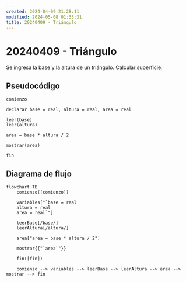 ```yaml
---
created: 2024-04-09 21:28:11
modified: 2024-05-08 01:33:31
title: 20240409 - Triángulo
---
```


# 20240409 - Triángulo

Se ingresa la base y la altura de un triángulo. Calcular superficie.

## Pseudocódigo

```
comienzo

declarar base = real, altura = real, area = real

leer(base)
leer(altura)

area = base * altura / 2

mostrar(area)

fin
```

## Diagrama de flujo

```mermaid
flowchart TB
	comienzo([comienzo])

	variables["`base = real
	altura = real
	area = real`"]

	leerBase[/base/]
	leerAltura[/altura/]

	area["area = base * altura / 2"]

	mostrar{{"`area`"}}
	
	fin([fin])

	comienzo --> variables --> leerBase --> leerAltura --> area --> mostrar --> fin
```

